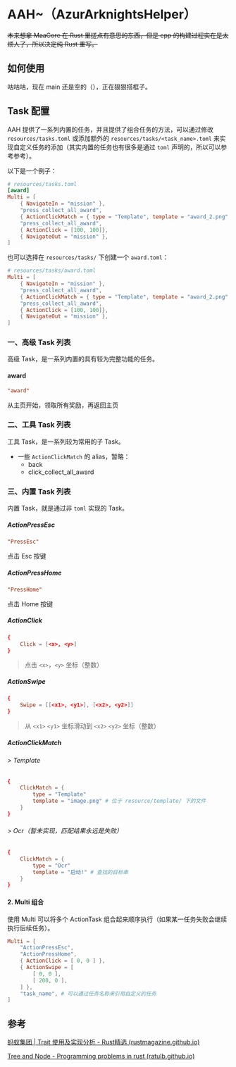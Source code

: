 # AAH~（AzurArknightsHelper）

<s>本来想拿 MaaCore 在 Rust 里搓点有意思的东西，但是 cpp 的构建过程实在是太烦人了，所以决定纯 Rust 重写。</s>

## 如何使用

咕咕咕，现在 main 还是空的（），正在狠狠搭框子。

## Task 配置

AAH 提供了一系列内置的任务，并且提供了组合任务的方法，可以通过修改 `resources/tasks.toml` 或添加额外的 `resources/tasks/<task_name>.toml` 来实现自定义任务的添加（其实内置的任务也有很多是通过 `toml` 声明的，所以可以参考参考）。

以下是一个例子：

```toml
# resources/tasks.toml
[award]
Multi = [
    { NavigateIn = "mission" },
    "press_collect_all_award",
    { ActionClickMatch = { type = "Template", template = "award_2.png" } },
    "press_collect_all_award",
    { ActionClick = [100, 100]},
    { NavigateOut = "mission" },
]
```

也可以选择在 `resources/tasks/` 下创建一个 `award.toml`：

```toml
# resources/tasks/award.toml
Multi = [
    { NavigateIn = "mission" },
    "press_collect_all_award",
    { ActionClickMatch = { type = "Template", template = "award_2.png" } },
    "press_collect_all_award",
    { ActionClick = [100, 100]},
    { NavigateOut = "mission" },
]
```

### 一、高级 Task 列表

高级 Task，是一系列内置的具有较为完整功能的任务。

#### award

```toml
"award"
```

从主页开始，领取所有奖励，再返回主页

### 二、工具 Task 列表

工具 Task，是一系列较为常用的子 Task。

- 一些 `ActionClickMatch` 的 alias，暂略：
  - back
  - click_collect_all_award



### 三、内置 Task 列表

内置 Task，就是通过非 `toml` 实现的 Task。

##### ActionPressEsc

```toml
"PressEsc"
```

点击 Esc 按键

##### ActionPressHome

```toml
"PressHome"
```

点击 Home 按键

##### ActionClick

```toml
{
	Click = [<x>, <y>]
}
```

> 点击 `<x>`，`<y>` 坐标（整数）

##### ActionSwipe

```toml
{
	Swipe = [[<x1>, <y1>], [<x2>, <y2>]]
}
```

> 从 `<x1>` `<y1>` 坐标滑动到 `<x2>` `<y2>` 坐标（整数）

##### ActionClickMatch

###### > Template

```toml
{
	ClickMatch = {
		type = "Template"
		template = "image.png" # 位于 resource/template/ 下的文件
	}
}
```

###### > Ocr（暂未实现，匹配结果永远是失败）

```toml
{
	ClickMatch = {
		type = "Ocr"
		template = "启动!" # 查找的目标串
	}
}
```

#### 2. Multi 组合

使用 Multi 可以将多个 ActionTask 组合起来顺序执行（如果某一任务失败会继续执行后续任务）。

```toml
Multi = [
    "ActionPressEsc",
    "ActionPressHome",
    { ActionClick = [ 0, 0 ] },
    { ActionSwipe = [
        [ 0, 0 ],
        [ 200, 0 ],
	] },
    "task_name", # 可以通过任务名称来引用自定义的任务
]
```

## 参考

[蚂蚁集团 | Trait 使用及实现分析 - Rust精选 (rustmagazine.github.io)](https://rustmagazine.github.io/rust_magazine_2021/chapter_4/ant_trait.html)

[Tree and Node - Programming problems in rust (ratulb.github.io)](https://ratulb.github.io/programming_problems_in_rust/binary_search_tree/tree_and_node.html)

